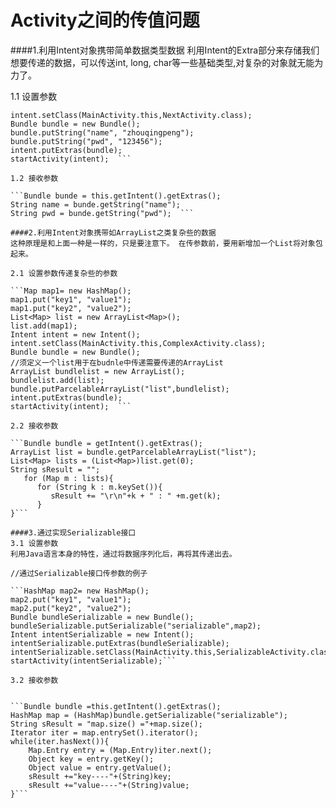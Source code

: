 # Activity之间的传值问题
####1.利用Intent对象携带简单数据类型数据
利用Intent的Extra部分来存储我们想要传递的数据，可以传送int, long, char等一些基础类型,对复杂的对象就无能为力了。

1.1 设置参数

```Intent intent = new Intent();  
intent.setClass(MainActivity.this,NextActivity.class); 
Bundle bundle = new Bundle();  
bundle.putString("name", "zhouqingpeng"); 
bundle.putString("pwd", "123456"); 
intent.putExtras(bundle);  
startActivity(intent);  ```

1.2 接收参数

```Bundle bunde = this.getIntent().getExtras();  
String name = bunde.getString("name");  
String pwd = bunde.getString("pwd");  ```

####2.利用Intent对象携带如ArrayList之类复杂些的数据
这种原理是和上面一种是一样的，只是要注意下。 在传参数前，要用新增加一个List将对象包起来。

2.1 设置参数传递复杂些的参数  

```Map map1= new HashMap(); 
map1.put("key1", "value1");  
map1.put("key2", "value2");  
List<Map> list = new ArrayList<Map>();  
list.add(map1);  
Intent intent = new Intent();  
intent.setClass(MainActivity.this,ComplexActivity.class); 
Bundle bundle = new Bundle();  
//须定义一个list用于在budnle中传递需要传递的ArrayList
ArrayList bundlelist = new ArrayList();   
bundlelist.add(list);   
bundle.putParcelableArrayList("list",bundlelist); 
intent.putExtras(bundle);               
startActivity(intent);  ```

2.2 接收参数

```Bundle bundle = getIntent().getExtras();   
ArrayList list = bundle.getParcelableArrayList("list");  
List<Map> lists = (List<Map>)list.get(0);  
String sResult = "";  
   for (Map m : lists){
      for (String k : m.keySet()){
         sResult += "\r\n"+k + " : " +m.get(k);
      }            
}```

####3.通过实现Serializable接口
3.1 设置参数
利用Java语言本身的特性，通过将数据序列化后，再将其传递出去。

//通过Serializable接口传参数的例子  

```HashMap map2= new HashMap();  
map2.put("key1", "value1");  
map2.put("key2", "value2");  
Bundle bundleSerializable = new Bundle();  
bundleSerializable.putSerializable("serializable",map2);  
Intent intentSerializable = new Intent();    
intentSerializable.putExtras(bundleSerializable);  
intentSerializable.setClass(MainActivity.this,SerializableActivity.class);
startActivity(intentSerializable);```

3.2 接收参数


```Bundle bundle =this.getIntent().getExtras();           
HashMap map = (HashMap)bundle.getSerializable("serializable");
String sResult = "map.size() ="+map.size(); 
Iterator iter = map.entrySet().iterator();
while(iter.hasNext()){  
    Map.Entry entry = (Map.Entry)iter.next(); 
    Object key = entry.getKey();
    Object value = entry.getValue();
    sResult +="key----"+(String)key;
    sResult +="value----"+(String)value;
}```


